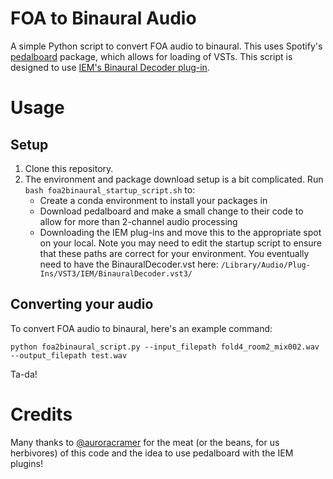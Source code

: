 # FOA to Binaural Audio
A simple Python script to convert FOA audio to binaural. This uses Spotify's [pedalboard](https://github.com/spotify/pedalboard) package, which allows for loading of VSTs. This script is designed to use [IEM's Binaural Decoder plug-in](https://plugins.iem.at/docs/plugindescriptions/#binauraldecoder).


# Usage 
## Setup
1. Clone this repository.
2. The environment and package download setup is a bit complicated. Run `bash foa2binaural_startup_script.sh` to:
    - Create a conda environment to install your packages in
    - Download pedalboard and make a small change to their code to allow for more than 2-channel audio processing
    - Downloading the IEM plug-ins and move this to the appropriate spot on your local. Note you may need to edit the startup script to ensure that these paths are correct for your environment. You eventually need to have the BinauralDecoder.vst here: `/Library/Audio/Plug-Ins/VST3/IEM/BinauralDecoder.vst3/`

## Converting your audio
To convert FOA audio to binaural, here's an example command:
```
python foa2binaural_script.py --input_filepath fold4_room2_mix002.wav --output_filepath test.wav
```
Ta-da!

# Credits
Many thanks to [@auroracramer](https://github.com/auroracramer) for the meat (or the beans, for us herbivores) of this code and the idea to use pedalboard with the IEM plugins!
